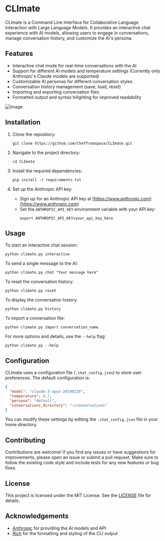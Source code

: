 # CLImate

CLImate is a Command Line Interface for Collaborative Language Interaction with Large Language Models. It provides an interactive chat experience with AI models, allowing users to engage in conversations, manage conversation history, and customize the AI's persona.

## Features

- Interactive chat mode for real-time conversations with the AI
- Support for different AI models and temperature settings (Currently only Anthropic's Claude models are supported)
- Customizable AI personas for different conversation styles
- Conversation history management (save, load, reset)
- Importing and exporting conversation files
- Formatted output and syntax hilighting for improved readability

![image](https://github.com/Cheffromspace/CLImate/assets/21370528/a4a626e1-e461-4a68-8767-75752a92a868)

## Installation

1. Clone the repository:
   ```
   git clone https://github.com/Cheffromspace/CLImate.git
   ```

2. Navigate to the project directory:
   ```
   cd CLImate
   ```

3. Install the required dependencies:
   ```
   pip install -r requirements.txt
   ```

4. Set up the Anthropic API key:
   - Sign up for an Anthropic API key at [https://www.anthropic.com](https://www.anthropic.com)
   - Set the `ANTHROPIC_API_KEY` environment variable with your API key:
     ```
     export ANTHROPIC_API_KEY=your_api_key_here
     ```

## Usage

To start an interactive chat session:
```
python climate.py interactive
```

To send a single message to the AI:
```
python climate.py chat "Your message here"
```

To reset the conversation history:
```
python climate.py reset
```

To display the conversation history:
```
python climate.py history
```

To import a conversation file:
```
python climate.py import conversation_name
```

For more options and details, use the `--help` flag:
```
python climate.py --help
```

## Configuration

CLImate uses a configuration file (`.chat_config.json`) to store user preferences. The default configuration is:
```json
{
  "model": "claude-3-opus-20240229",
  "temperature": 0.7,
  "persona": "default",
  "conversations_directory": "~/conversations"
}
```

You can modify these settings by editing the `.chat_config.json` file in your home directory.

## Contributing

Contributions are welcome! If you find any issues or have suggestions for improvements, please open an issue or submit a pull request. Make sure to follow the existing code style and include tests for any new features or bug fixes.

## License

This project is licensed under the MIT License. See the [LICENSE](LICENSE) file for details.

## Acknowledgements

- [Anthropic](https://www.anthropic.com) for providing the AI models and API
- [Rich](https://github.com/Textualize/rich) for the formatting and styling of the CLI output
